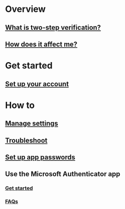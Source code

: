 # Overview
## [What is two-step verification?](get-started.md)
## [How does it affect me?](signin-walkthrough.md)

# Get started
## [Set up your account](first-time-setup.md)

# How to
## [Manage settings](manage-settings.md)
## [Troubleshoot](troubleshoot.md)
## [Set up app passwords](app-passwords.md)
## Use the Microsoft Authenticator app
### [Get started](authenticator-app-how-to.md)
### [FAQs](authenticator-app-faq.md)

